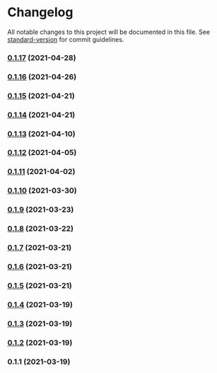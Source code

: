 # Changelog

All notable changes to this project will be documented in this file. See [standard-version](https://github.com/conventional-changelog/standard-version) for commit guidelines.

### [0.1.17](https://gitlab.com/oddwes/strava-boards/compare/v0.1.16...v0.1.17) (2021-04-28)

### [0.1.16](https://gitlab.com/oddwes/strava-boards/compare/v0.1.15...v0.1.16) (2021-04-26)

### [0.1.15](https://gitlab.com/oddwes/strava-boards/compare/v0.1.14...v0.1.15) (2021-04-21)

### [0.1.14](https://gitlab.com/oddwes/strava-boards/compare/v0.1.13...v0.1.14) (2021-04-21)

### [0.1.13](https://gitlab.com/oddwes-main/strava-boards/compare/v0.1.12...v0.1.13) (2021-04-10)

### [0.1.12](https://gitlab.com/oddwes/strava-boards/compare/v0.1.11...v0.1.12) (2021-04-05)

### [0.1.11](https://gitlab.com/oddwes/strava-boards/compare/v0.1.10...v0.1.11) (2021-04-02)

### [0.1.10](https://gitlab.com/oddwes/strava-boards/compare/v0.1.9...v0.1.10) (2021-03-30)

### [0.1.9](https://gitlab.com/oddwes/strava-boards/compare/v0.1.8...v0.1.9) (2021-03-23)

### [0.1.8](https://gitlab.com/oddwes/strava-boards/compare/v0.1.7...v0.1.8) (2021-03-22)

### [0.1.7](https://gitlab.com/oddwes-main/strava-boards/compare/v0.1.6...v0.1.7) (2021-03-21)

### [0.1.6](https://gitlab.com/oddwes-main/strava-boards/compare/v0.1.5...v0.1.6) (2021-03-21)

### [0.1.5](https://gitlab.com/oddwes/strava-boards/compare/v0.1.4...v0.1.5) (2021-03-21)

### [0.1.4](https://gitlab.com/oddwes/strava-boards/compare/v0.1.3...v0.1.4) (2021-03-19)

### [0.1.3](https://gitlab.com/oddwes/strava-boards/compare/v0.1.2...v0.1.3) (2021-03-19)

### [0.1.2](https://gitlab.com/oddwes/strava-boards/compare/v0.1.1...v0.1.2) (2021-03-19)

### 0.1.1 (2021-03-19)
